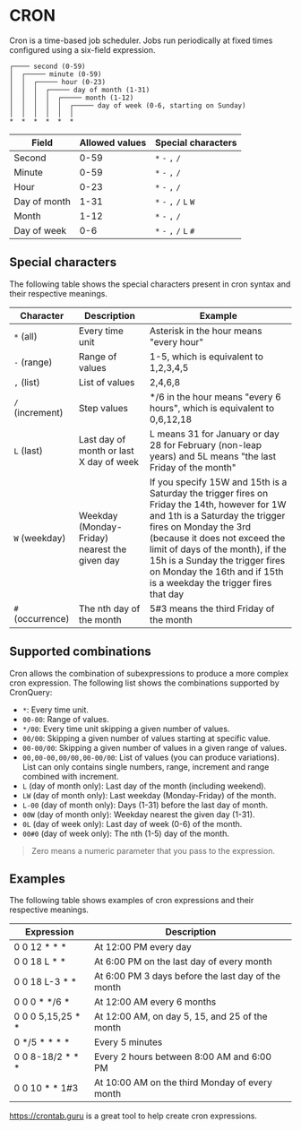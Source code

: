 # CRON

Cron is a time-based job scheduler. Jobs run periodically at fixed times configured using a six-field expression.

```
┌──── second (0-59)
│  ┌───── minute (0-59)
│  │  ┌───── hour (0-23)
│  │  │  ┌───── day of month (1-31)
│  │  │  │  ┌───── month (1-12)
│  │  │  │  │  ┌───── day of week (0-6, starting on Sunday)
│  │  │  │  │  │
*  *  *  *  *  *
```

| Field        | Allowed values | Special characters          |
|--------------|----------------|-----------------------------|
| Second       | 0-59           | `*` `-` `,` `/`             |
| Minute       | 0-59           | `*` `-` `,` `/`             |
| Hour         | 0-23           | `*` `-` `,` `/`             |
| Day of month | 1-31           | `*` `-` `,` `/` `L` `W`     |
| Month        | 1-12           | `*` `-` `,` `/`             |
| Day of week  | 0-6            | `*` `-` `,` `/` `L` `#`     |

## Special characters

The following table shows the special characters present in cron syntax and their respective meanings.

| Character        | Description                                             | Example |
|------------------|---------------------------------------------------------|---------|
| `*` (all)        | Every time unit                                         | Asterisk in the hour means "every hour" |
| `-` (range)      | Range of values                                         | 1-5, which is equivalent to 1,2,3,4,5 |
| `,` (list)       | List of values                                          | 2,4,6,8 |
| `/` (increment)  | Step values                                             | */6 in the hour means "every 6 hours", which is equivalent to 0,6,12,18 |
| `L` (last)       | Last day of month or last X day of week                 | L means 31 for January or day 28 for February (non-leap years) and 5L means "the last Friday of the month" |
| `W` (weekday)    | Weekday (Monday-Friday) nearest the given day           | If you specify 15W and 15th is a Saturday the trigger fires on Friday the 14th, however for 1W and 1th is a Saturday the trigger fires on Monday the 3rd (because it does not exceed the limit of days of the month), if the 15h is a Sunday the trigger fires on Monday the 16th and if 15th is a weekday the trigger fires that day |
| `#` (occurrence) | The nth day of the month                                | 5#3 means the third Friday of the month |

## Supported combinations

Cron allows the combination of subexpressions to produce a more complex cron expression.
The following list shows the combinations supported by CronQuery:

- `*`: Every time unit.
- `00-00`: Range of values.
- `*/00`: Every time unit skipping a given number of values.
- `00/00`: Skipping a given number of values starting at specific value.
- `00-00/00`: Skipping a given number of values in a given range of values.
- `00,00-00,00/00,00-00/00`: List of values (you can produce variations). List can only contains single numbers, range, increment and range combined with increment.
- `L` (day of month only): Last day of the month (including weekend).
- `LW` (day of month only): Last weekday (Monday-Friday) of the month.
- `L-00` (day of month only): Days (1-31) before the last day of month.
- `00W` (day of month only): Weekday nearest the given day (1-31).
- `0L` (day of week only): Last day of week (0-6) of the month.
- `00#0` (day of week only): The nth (1-5) day of the month.

> Zero means a numeric parameter that you pass to the expression.

## Examples

The following table shows examples of cron expressions and their respective meanings.

| Expression        | Description                                             |
|-------------------|---------------------------------------------------------|
| 0 0 12 * * *      | At 12:00 PM every day                                   |
| 0 0 18 L * *      | At 6:00 PM on the last day of every month               |
| 0 0 18 L-3 * *    | At 6:00 PM 3 days before the last day of the month      |
| 0 0 0 * */6 *     | At 12:00 AM every 6 months                              |
| 0 0 0 5,15,25 * * | At 12:00 AM, on day 5, 15, and 25 of the month          |
| 0 */5 * * * *     | Every 5 minutes                                         |
| 0 0 8-18/2 * * *  | Every 2 hours between 8:00 AM and 6:00 PM               |
| 0 0 10 * * 1#3    | At 10:00 AM on the third Monday of every month          |

https://crontab.guru is a great tool to help create cron expressions.

